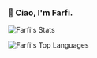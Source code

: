 ### 👋 Ciao, I'm **Farfi**.

 
![Farfi's Stats](https://github-readme-stats.vercel.app/api?username=Farfi55&show_icons=true&theme=bear&hide_border=true&bg_color=00000000)
  
![Farfi's Top Languages](https://github-readme-stats.vercel.app/api/top-langs/?username=Farfi55&theme=bear&hide_border=true&bg_color=00000000)
 

<!--
- 🔭 I’m currently working on: 
- 🌱 I’m currently learning: 
- 
- 💬 Ask me about ...
- 📫 How to reach me: 
  - email: alessio.farfaglia[at]gmail[dot]com
- 😄 Pronouns: he/him
- ⚡ Fun fact: I sometimes play the drums, for the agony of everyone around me
-->
